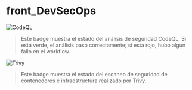 # front_DevSecOps

<!-- Badge de estado del workflow CodeQL -->
![CodeQL](https://github.com/WillsCR/front_DevSecOps/actions/workflows/codeql.yml/badge.svg)

> Este badge muestra el estado del análisis de seguridad CodeQL. Si está verde, el análisis pasó correctamente; si está rojo, hubo algún fallo en el workflow.
<!-- Badge de estado del workflow Trivy -->
![Trivy](https://github.com/WillsCR/front_DevSecOps/actions/workflows/trivy.yml/badge.svg)

> Este badge muestra el estado del escaneo de seguridad de contenedores e infraestructura realizado por Trivy.